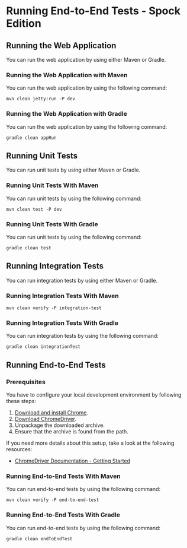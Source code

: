 # Running End-to-End Tests - Spock Edition

## Running the Web Application

You can run the web application by using either Maven or Gradle.

### Running the Web Application with Maven

You can run the web application by using the following command:

	mvn clean jetty:run -P dev

### Running the Web Application with Gradle

You can run the web application by using the following command:

	gradle clean appRun

## Running Unit Tests

You can run unit tests by using either Maven or Gradle.

### Running Unit Tests With Maven

You can run unit tests by using the following command:

    mvn clean test -P dev

### Running Unit Tests With Gradle

You can run unit tests by using the following command:

	gradle clean test
	
## Running Integration Tests

You can run integration tests by using either Maven or Gradle.

### Running Integration Tests With Maven

    mvn clean verify -P integration-test
    
### Running Integration Tests With Gradle

You can run integration tests by using the following command:

    gradle clean integrationTest   
        
## Running End-to-End Tests

### Prerequisites

You have to configure your local development environment by following these steps:

1. [Download and install Chrome](https://www.google.com/chrome/).
2. [Download ChromeDriver](https://sites.google.com/a/chromium.org/chromedriver/downloads).
3. Unpackage the downloaded archive.
4. Ensure that the archive is found from the path. 

If you need more details about this setup, take a look at the following resources:

* [ChromeDriver Documentation - Getting Started](https://sites.google.com/a/chromium.org/chromedriver/getting-started)
    
### Running End-to-End Tests With Maven

You can run end-to-end tests by using the following command:

    mvn clean verify -P end-to-end-test

### Running End-to-End Tests With Gradle

You can run end-to-end tests by using the following command:

    gradle clean endToEndTest    